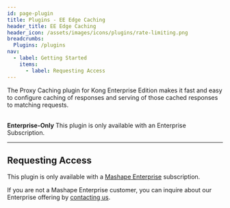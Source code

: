 ```yaml
---
id: page-plugin
title: Plugins - EE Edge Caching
header_title: EE Edge Caching
header_icon: /assets/images/icons/plugins/rate-limiting.png
breadcrumbs:
  Plugins: /plugins
nav:
  - label: Getting Started
    items:
      - label: Requesting Access
---
```


The Proxy Caching plugin for Kong Enterprise Edition makes it fast and easy to configure caching of responses and serving of those cached responses to matching requests.

<br />

<div class="alert alert-warning">
  <strong>Enterprise-Only</strong> This plugin is only available with an
  Enterprise Subscription.
</div>

----

## Requesting Access

This plugin is only available with a [Mashape Enterprise](/enterprise)
subscription.

If you are not a Mashape Enterprise customer, you can inquire about our
Enterprise offering by [contacting us](/enterprise).
